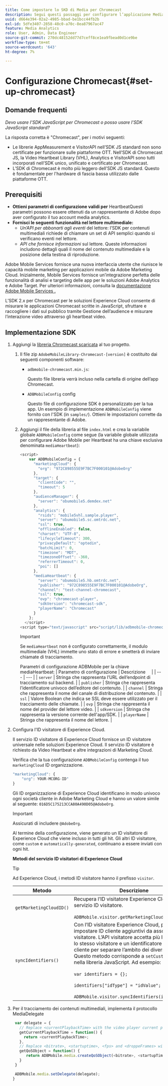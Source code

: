 ```yaml
---
title: Come impostare lo SKD di Media per Chromecast
description: Segui questi passaggi per configurare l’applicazione Media SDK su Chromecast.
uuid: d664e394-02a2-4985-bbad-be1bcc44fb2b
exl-id: 5dfe3407-2858-48c0-a70c-8ea87967ac47
feature: Media Analytics
role: User, Admin, Data Engineer
source-git-commit: 270dc48152dd77d7ceff8ce1ea9fbead0d1ce9be
workflow-type: tm+mt
source-wordcount: '643'
ht-degree: 7%

---
```


# Configurazione Chromecast{#set-up-chromecast}

## Domande frequenti

_Devo usare l&#39;SDK JavaScript per Chromecast o posso usare l&#39;SDK JavaScript standard?_

La risposta corretta è &quot;Chromecast&quot;, per i motivi seguenti:
* Le librerie AppMeasurement e VisitorAPI nell’SDK JS standard non sono certificate per funzionare sulle piattaforme OTT. Nell’SDK di Chromecast JS, la Video Heartbeat Library (VHL), Analytics e VisitorAPI sono tutti incorporati nell’SDK unico, unificato e certificato per Chromecast.
* L’SDK di Chromecast è molto più leggero dell’SDK JS standard. Questo è fondamentale per l&#39;hardware di fascia bassa utilizzato dalle piattaforme OTT.

## Prerequisiti

* **Ottieni parametri di configurazione validi per**
HeartbeatQuesti parametri possono essere ottenuti da un rappresentante di Adobe dopo aver configurato il tuo account media analytics.
* **Fornisci le seguenti funzionalità nel lettore multimediale:**
   * *Un’API per abbonarti agli eventi*  del lettore: l’SDK per contenuti multimediali richiede di chiamare un set di API semplici quando si verificano eventi nel lettore.
   * *API che fornisce informazioni*  sul lettore. Queste informazioni includono dettagli quali il nome del contenuto multimediale e la posizione della testina di riproduzione.

Adobe Mobile Services fornisce una nuova interfaccia utente che riunisce le capacità mobile marketing per applicazioni mobile da Adobe Marketing Cloud. Inizialmente, Mobile Services fornisce un’integrazione perfetta delle funzionalità di analisi e targeting delle app per le soluzioni Adobe Analytics e Adobe Target. Per ulteriori informazioni, consulta la [documentazione Adobe Mobile Services .](https://experienceleague.adobe.com/docs/mobile-services/using/home.html?lang=it)

L’SDK 2.x per Chromecast per le soluzioni Experience Cloud consente di misurare le applicazioni Chromecast scritte in JavaScript, sfruttare e raccogliere i dati sul pubblico tramite Gestione dell’audience e misurare l’interazione video attraverso gli heartbeat video.

## Implementazione SDK

1. Aggiungi la [libreria Chromecast scaricata](/help/sdk-implement/download-sdks.md#download-2x-sdks) al tuo progetto.

   1. Il file zip `AdobeMobileLibrary-Chromecast-[version]` è costituito dai seguenti componenti software:

      * `adbmobile-chromecast.min.js`:

         Questo file libreria verrà incluso nella cartella di origine dell’app Chromecast.

      * `ADBMobileConfig` config

         Questo file di configurazione SDK è personalizzato per la tua app. Un esempio di implementazione `ADBMobileConfig` viene fornito con l&#39;SDK (in `samples/`). Ottieni le impostazioni corrette da un rappresentante di Adobe.
   1. Aggiungi il file della libreria al file `index.html` e crea la variabile globale `ADBMobileConfig` come segue (la variabile globale utilizzata per configurare Adobe Mobile per Heartbeat ha una chiave esclusiva denominata `mediaHeartbeat`):

      ```js
      <script>
          var ADBMobileConfig = {
            "marketingCloud": {
              "org": "972C898555E9F7BC7F000101@AdobeOrg"
            },
            "target": {
              "clientCode": "",
              "timeout": 5
            },
            "audienceManager": {
              "server": "obumobile5.demdex.net"
            },
            "analytics": {
              "rsids": "mobile5vhl.sample.player",
              "server": "obumobile5.sc.omtrdc.net",
              "ssl": true,
              "offlineEnabled": false,
              "charset": "UTF-8",
              "lifecycleTimeout": 300,
              "privacyDefault": "optedin",
              "batchLimit": 0,
              "timezone": "MDT",
              "timezoneOffset": -360,
              "referrerTimeout": 0,
              "poi": []
            },
            "mediaHeartbeat": {
              "server": "obumobile5.hb.omtrdc.net",
              "publisher": "972C898555E9F7BC7F000101@AdobeOrg",
              "channel": "test-channel-chromecast",
              "ssl": true,
              "ovp": "chromecast-player",
              "sdkVersion": "chromecast-sdk",
              "playerName": "Chromecast"
            }
          };
        </script>
      <script type="text/javascript" src="script/lib/adbmobile-chromecast.min.js"></script>
      ```

      >[!IMPORTANT]
      >
      >Se `mediaHeartbeat` non è configurato correttamente, il modulo multimediale (VHL) immette uno stato di errore e smetterà di inviare chiamate di tracciamento.

      Parametri di configurazione ADBMobile per la chiave mediaHeartbeat:
   | Parametro di configurazione | Descrizione     |
   | --- | --- |
   | `server` | Stringa che rappresenta l’URL dell’endpoint di tracciamento sul backend. |
   | `publisher` | Stringa che rappresenta l’identificatore univoco dell’editore del contenuto. |
   | `channel` | Stringa che rappresenta il nome del canale di distribuzione del contenuto. |
   | `ssl` | Valore Boolean che indica se SSL deve essere utilizzato per il tracciamento delle chiamate. |
   | `ovp` | Stringa che rappresenta il nome del provider del lettore video. |
   | `sdkversion` | Stringa che rappresenta la versione corrente dell&#39;app/SDK. |
   | `playerName` | Stringa che rappresenta il nome del lettore. |


1. Configura l&#39;ID visitatore di Experience Cloud.

   Il servizio ID visitatore di Experience Cloud fornisce un ID visitatore universale nelle soluzioni Experience Cloud. Il servizio ID visitatore è richiesto da Video Heartbeat e altre integrazioni di Marketing Cloud.

   Verifica che la tua configurazione `ADBMobileConfig` contenga il tuo `marketingCloud` ID organizzazione.

   ```js
   "marketingCloud": {
       "org": YOUR-MCORG-ID"
   }
   ```

   Gli ID organizzazione di Experience Cloud identificano in modo univoco ogni società cliente in Adobe Marketing Cloud e hanno un valore simile al seguente: `016D5C175213CCA80A490D05@AdobeOrg`.

   >[!IMPORTANT]
   >
   >Assicurati di includere `@AdobeOrg`.

   Al termine della configurazione, viene generato un ID visitatore di Experience Cloud che viene incluso in tutti gli hit. Gli altri ID visitatore, come `custom` e `automatically-generated`, continuano a essere inviati con ogni hit.

   **Metodi del servizio ID visitatori di Experience Cloud**

   >[!TIP]
   >
   >Ad Experience Cloud, i metodi ID visitatore hanno il prefisso `visitor`.

   | Metodo | Descrizione |
   | --- | --- |
   | `getMarketingCloudID()` | Recupera l’ID visitatore Experience Cloud dal servizio ID visitatore.  <br/><br/>`ADBMobile.visitor.getMarketingCloudID();` |
   | `syncIdentifiers()` | Con l’ID visitatore Experience Cloud, puoi impostare ID cliente aggiuntivi da associare a ogni visitatore. L’API visitatore accetta più ID cliente per lo stesso visitatore e un identificatore del tipo di cliente per separare l’ambito dei diversi ID cliente. Questo metodo corrisponde a `setCustomerIDs()` nella libreria JavaScript.  Ad esempio: <br/><br/>`var identifiers = {};` <br/><br/>`identifiers["idType"] = "idValue";` <br/><br/>`ADBMobile.visitor.syncIdentifiers(identifiers);` |

1. Per il tracciamento dei contenuti multimediali, implementa il protocollo MediaDelegate

   ```js
    var delegate = {
      // Replace <currentPlaybackTime> with the video player current playback time
      getCurrentPlaybackTime = function() {
        return <currentPlaybackTime>;
      },
      // Replace <bitrate>, <startuptime>, <fps> and <droppeFrames> with the current playback QoS values.
      getQoSObject = function() {
         return ADBMobile.media.createQoSObject(<bitrate>, <startupTime>, <fps>, <droppedFrames>);
      }
    }
   
    ADBMobile.media.setDelegate(delegate);
   }
   ```

<!--   **Postbacks -** For more information about configuring postbacks, see [Configure Postbacks.](https://experienceleague.adobe.com/docs/mobile-services/using/manage-app-settings-ug/configuring-app/signals.html) -->
